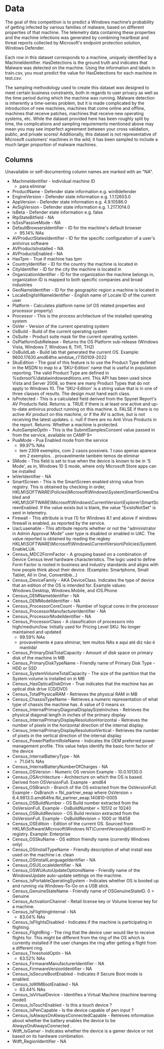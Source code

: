 # Data
The goal of this competition is to predict a Windows machine’s probability of getting infected by various families of malware, based on different properties of that machine. The telemetry data containing these properties and the machine infections was generated by combining heartbeat and threat reports collected by Microsoft's endpoint protection solution, Windows Defender.

Each row in this dataset corresponds to a machine, uniquely identified by a MachineIdentifier. HasDetections is the ground truth and indicates that Malware was detected on the machine. Using the information and labels in train.csv, you must predict the value for HasDetections for each machine in test.csv.

The sampling methodology used to create this dataset was designed to meet certain business constraints, both in regards to user privacy as well as the time period during which the machine was running. Malware detection is inherently a time-series problem, but it is made complicated by the introduction of new machines, machines that come online and offline, machines that receive patches, machines that receive new operating systems, etc. While the dataset provided here has been roughly split by time, the complications and sampling requirements mentioned above may mean you may see imperfect agreement between your cross validation, public, and private scores! Additionally, this dataset is not representative of Microsoft customers’ machines in the wild; it has been sampled to include a much larger proportion of malware machines.

## Columns
Unavailable or self-documenting column names are marked with an "NA".

- MachineIdentifier - Individual machine ID
    - para eliminar
- ProductName - Defender state information e.g. win8defender
- EngineVersion - Defender state information e.g. 1.1.12603.0
- AppVersion - Defender state information e.g. 4.9.10586.0
- AvSigVersion - Defender state information e.g. 1.217.1014.0
- IsBeta - Defender state information e.g. false
- RtpStateBitfield - NA
- IsSxsPassiveMode - NA
- DefaultBrowsersIdentifier - ID for the machine's default browser
    - 95.14% NAs
- AVProductStatesIdentifier - ID for the specific configuration of a user's antivirus software
- AVProductsInstalled - NA
- AVProductsEnabled - NA
- HasTpm - True if machine has tpm
- CountryIdentifier - ID for the country the machine is located in
- CityIdentifier - ID for the city the machine is located in
- OrganizationIdentifier - ID for the organization the machine belongs in, organization ID is mapped to both specific companies and broad industries
- GeoNameIdentifier - ID for the geographic region a machine is located in
- LocaleEnglishNameIdentifier - English name of Locale ID of the current user
- Platform - Calculates platform name (of OS related properties and processor property)
- Processor - This is the process architecture of the installed operating system
- OsVer - Version of the current operating system
- OsBuild - Build of the current operating system
- OsSuite - Product suite mask for the current operating system.
- OsPlatformSubRelease - Returns the OS Platform sub-release (Windows Vista, Windows 7, Windows 8, TH1, TH2)
- OsBuildLab - Build lab that generated the current OS. Example: 9600.17630.amd64fre.winblue_r7.150109-2022
- SkuEdition - The goal of this feature is to use the Product Type defined in the MSDN to map to a 'SKU-Edition' name that is useful in population reporting. The valid Product Type are defined in %sdxroot%\data\windowseditions.xml. This API has been used since Vista and Server 2008, so there are many Product Types that do not apply to Windows 10. The 'SKU-Edition' is a string value that is in one of three classes of results. The design must hand each class.
- IsProtected - This is a calculated field derived from the Spynet Report's AV Products field. Returns: a. TRUE if there is at least one active and up-to-date antivirus product running on this machine. b. FALSE if there is no active AV product on this machine, or if the AV is active, but is not receiving the latest updates. c. null if there are no Anti Virus Products in the report. Returns: Whether a machine is protected.
- AutoSampleOptIn - This is the SubmitSamplesConsent value passed in from the service, available on CAMP 9+
- PuaMode - Pua Enabled mode from the service
    - 99.97% NAs
    - tem 2309 exemplos, com 2 casos possiveis. 1 caso apenas aparece em 2 exemplos.
    . provavelmente também temos de eliminar
- SMode - This field is set to true when the device is known to be in 'S Mode', as in, Windows 10 S mode, where only Microsoft Store apps can be installed
- IeVerIdentifier - NA
- SmartScreen - This is the SmartScreen enabled string value from registry. This is obtained by checking in order, HKLM\SOFTWARE\Policies\Microsoft\Windows\System\SmartScreenEnabled and HKLM\SOFTWARE\Microsoft\Windows\CurrentVersion\Explorer\SmartScreenEnabled. If the value exists but is blank, the value "ExistsNotSet" is sent in telemetry.
- Firewall - This attribute is true (1) for Windows 8.1 and above if windows firewall is enabled, as reported by the service.
- UacLuaenable - This attribute reports whether or not the "administrator in Admin Approval Mode" user type is disabled or enabled in UAC. The value reported is obtained by reading the regkey HKLM\SOFTWARE\Microsoft\Windows\CurrentVersion\Policies\System\EnableLUA.
- Census_MDC2FormFactor - A grouping based on a combination of Device Census level hardware characteristics. The logic used to define Form Factor is rooted in business and industry standards and aligns with how people think about their device. (Examples: Smartphone, Small Tablet, All in One, Convertible...)
- Census_DeviceFamily - AKA DeviceClass. Indicates the type of device that an edition of the OS is intended for. Example values: Windows.Desktop, Windows.Mobile, and iOS.Phone
- Census_OEMNameIdentifier - NA
- Census_OEMModelIdentifier - NA
- Census_ProcessorCoreCount - Number of logical cores in the processor
- Census_ProcessorManufacturerIdentifier - NA
- Census_ProcessorModelIdentifier - NA
- Census_ProcessorClass - A classification of processors into high/medium/low. Initially used for Pricing Level SKU. No longer maintained and updated
    - 99.59% NAs
    - provavelmente é para eliminar, tem muitos NAs e aqui até diz não é mantida!
- Census_PrimaryDiskTotalCapacity - Amount of disk space on primary disk of the machine in MB
- Census_PrimaryDiskTypeName - Friendly name of Primary Disk Type - HDD or SSD
- Census_SystemVolumeTotalCapacity - The size of the partition that the System volume is installed on in MB
- Census_HasOpticalDiskDrive - True indicates that the machine has an optical disk drive (CD/DVD)
- Census_TotalPhysicalRAM - Retrieves the physical RAM in MB
- Census_ChassisTypeName - Retrieves a numeric representation of what type of chassis the machine has. A value of 0 means xx
- Census_InternalPrimaryDiagonalDisplaySizeInInches - Retrieves the physical diagonal length in inches of the primary display
- Census_InternalPrimaryDisplayResolutionHorizontal - Retrieves the number of pixels in the horizontal direction of the internal display.
- Census_InternalPrimaryDisplayResolutionVertical - Retrieves the number of pixels in the vertical direction of the internal display
- Census_PowerPlatformRoleName - Indicates the OEM preferred power management profile. This value helps identify the basic form factor of the device
- Census_InternalBatteryType - NA
    - 71.04% NAs
- Census_InternalBatteryNumberOfCharges - NA
- Census_OSVersion - Numeric OS version Example - 10.0.10130.0
- Census_OSArchitecture - Architecture on which the OS is based. Derived from OSVersionFull. Example - amd64
- Census_OSBranch - Branch of the OS extracted from the OsVersionFull. Example - OsBranch = fbl_partner_eeap where OsVersion = 6.4.9813.0.amd64fre.fbl_partner_eeap.140810-0005
- Census_OSBuildNumber - OS Build number extracted from the OsVersionFull. Example - OsBuildNumber = 10512 or 10240
- Census_OSBuildRevision - OS Build revision extracted from the OsVersionFull. Example - OsBuildRevision = 1000 or 16458
- Census_OSEdition - Edition of the current OS. Sourced from HKLM\Software\Microsoft\Windows NT\CurrentVersion@EditionID in registry. Example: Enterprise
- Census_OSSkuName - OS edition friendly name (currently Windows only)
- Census_OSInstallTypeName - Friendly description of what install was used on the machine i.e. clean
- Census_OSInstallLanguageIdentifier - NA
- Census_OSUILocaleIdentifier - NA
- Census_OSWUAutoUpdateOptionsName - Friendly name of the WindowsUpdate auto-update settings on the machine.
- Census_IsPortableOperatingSystem - Indicates whether OS is booted up and running via Windows-To-Go on a USB stick.
- Census_GenuineStateName - Friendly name of OSGenuineStateID. 0 = Genuine
- Census_ActivationChannel - Retail license key or Volume license key for a machine.
- Census_IsFlightingInternal - NA
    - 83.04% NAs
- Census_IsFlightsDisabled - Indicates if the machine is participating in flighting.
- Census_FlightRing - The ring that the device user would like to receive flights for. This might be different from the ring of the OS which is currently installed if the user changes the ring after getting a flight from a different ring.
- Census_ThresholdOptIn - NA
    - 63.52% NAs
- Census_FirmwareManufacturerIdentifier - NA
- Census_FirmwareVersionIdentifier - NA
- Census_IsSecureBootEnabled - Indicates if Secure Boot mode is enabled.
- Census_IsWIMBootEnabled - NA
    - 63.44% NAs
- Census_IsVirtualDevice - Identifies a Virtual Machine (machine learning model)
- Census_IsTouchEnabled - Is this a touch device ?
- Census_IsPenCapable - Is the device capable of pen input ?
- Census_IsAlwaysOnAlwaysConnectedCapable - Retreives information about whether the battery enables the device to be AlwaysOnAlwaysConnected .
- Wdft_IsGamer - Indicates whether the device is a gamer device or not based on its hardware combination.
- Wdft_RegionIdentifier - NA
